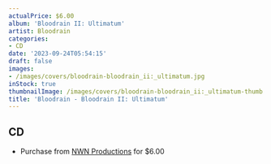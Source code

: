 ```yaml
---
actualPrice: $6.00
album: 'Bloodrain II: Ultimatum'
artist: Bloodrain
categories:
- CD
date: '2023-09-24T05:54:15'
draft: false
images:
- /images/covers/bloodrain-bloodrain_ii:_ultimatum.jpg
inStock: true
thumbnailImage: /images/covers/bloodrain-bloodrain_ii:_ultimatum-thumb.jpg
title: 'Bloodrain - Bloodrain II: Ultimatum'
---
```


## CD
* Purchase from [NWN Productions](http://shop.nwnprod.com/index.php?route=product/product&path=93&product_id=956&sort=pd.name&order=ASC) for $6.00
